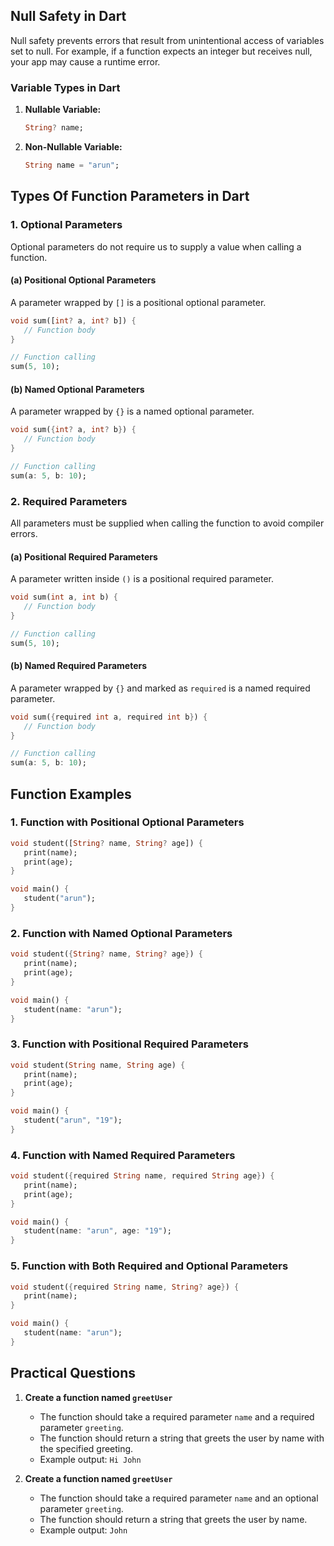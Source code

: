 
## Null Safety in Dart

Null safety prevents errors that result from unintentional access of variables set to null. For example, if a function expects an integer but receives null, your app may cause a runtime error.

### Variable Types in Dart
1. **Nullable Variable:**
   ```dart
   String? name;
   ```
2. **Non-Nullable Variable:**
   ```dart
   String name = "arun";
   ```

## Types Of Function Parameters in Dart

### 1. Optional Parameters
Optional parameters do not require us to supply a value when calling a function.

#### (a) Positional Optional Parameters
A parameter wrapped by `[]` is a positional optional parameter.
   ```dart
   void sum([int? a, int? b]) {
      // Function body
   }
   
   // Function calling
   sum(5, 10);
   ```

#### (b) Named Optional Parameters
A parameter wrapped by `{}` is a named optional parameter.
   ```dart
   void sum({int? a, int? b}) {
      // Function body
   }
   
   // Function calling
   sum(a: 5, b: 10);
   ```

### 2. Required Parameters
All parameters must be supplied when calling the function to avoid compiler errors.

#### (a) Positional Required Parameters
A parameter written inside `()` is a positional required parameter.
   ```dart
   void sum(int a, int b) {
      // Function body
   }
   
   // Function calling
   sum(5, 10);
   ```

#### (b) Named Required Parameters
A parameter wrapped by `{}` and marked as `required` is a named required parameter.
   ```dart
   void sum({required int a, required int b}) {
      // Function body
   }
   
   // Function calling
   sum(a: 5, b: 10);
   ```

## Function Examples

### 1. Function with Positional Optional Parameters
   ```dart
   void student([String? name, String? age]) {
      print(name);
      print(age);
   }
   
   void main() {
      student("arun");
   }
   ```

### 2. Function with Named Optional Parameters
   ```dart
   void student({String? name, String? age}) {
      print(name);
      print(age);
   }
   
   void main() {
      student(name: "arun");
   }
   ```

### 3. Function with Positional Required Parameters
   ```dart
   void student(String name, String age) {
      print(name);
      print(age);
   }
   
   void main() {
      student("arun", "19");
   }
   ```

### 4. Function with Named Required Parameters
   ```dart
   void student({required String name, required String age}) {
      print(name);
      print(age);
   }
   
   void main() {
      student(name: "arun", age: "19");
   }
   ```

### 5. Function with Both Required and Optional Parameters
   ```dart
   void student({required String name, String? age}) {
      print(name);
   }
   
   void main() {
      student(name: "arun");
   }
   ```

## Practical Questions

1. **Create a function named `greetUser`**
   - The function should take a required parameter `name` and a required parameter `greeting`.
   - The function should return a string that greets the user by name with the specified greeting.
   - Example output: `Hi John`

2. **Create a function named `greetUser`**
   - The function should take a required parameter `name` and an optional parameter `greeting`.
   - The function should return a string that greets the user by name.
   - Example output: `John`


